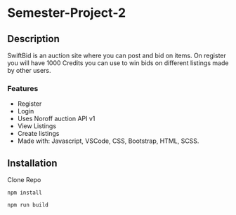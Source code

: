 # Semester-Project-2


## Description
SwiftBid is an auction site where you can post and bid on items. On register you will have 1000 Credits you can use to win bids on different listings made by other users.

### Features
* Register
* Login
* Uses Noroff auction API v1
* View Listings
* Create listings
* Made with: Javascript, VSCode, CSS, Bootstrap, HTML, SCSS. 

## Installation

Clone Repo

```
npm install
```

```
npm run build
```
